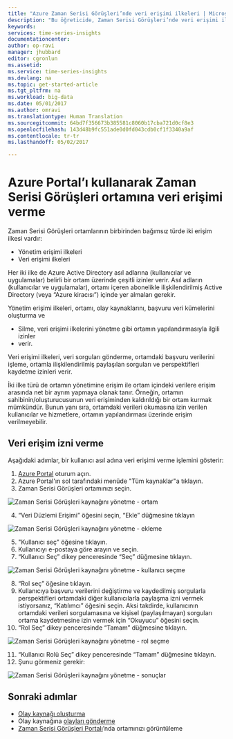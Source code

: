 ```yaml
---
title: "Azure Zaman Serisi Görüşleri’nde veri erişimi ilkeleri | Microsoft Docs"
description: "Bu öğreticide, Zaman Serisi Görüşleri’nde veri erişimi ilkelerini yönetmeyi öğreneceksiniz"
keywords: 
services: time-series-insights
documentationcenter: 
author: op-ravi
manager: jhubbard
editor: cgronlun
ms.assetid: 
ms.service: time-series-insights
ms.devlang: na
ms.topic: get-started-article
ms.tgt_pltfrm: na
ms.workload: big-data
ms.date: 05/01/2017
ms.author: omravi
ms.translationtype: Human Translation
ms.sourcegitcommit: 64bd7f356673b385581c8060b17cba721d0cf8e3
ms.openlocfilehash: 143d48b9fc551ade0d0fd043cdb0cf1f3340a9af
ms.contentlocale: tr-tr
ms.lasthandoff: 05/02/2017

---
```


# <a name="grant-data-access-to-a-time-series-insights-environment-using-azure-portal"></a>Azure Portal’ı kullanarak Zaman Serisi Görüşleri ortamına veri erişimi verme

Zaman Serisi Görüşleri ortamlarının birbirinden bağımsız türde iki erişim ilkesi vardır:

* Yönetim erişimi ilkeleri
* Veri erişimi ilkeleri

Her iki ilke de Azure Active Directory asıl adlarına (kullanıcılar ve uygulamalar) belirli bir ortam üzerinde çeşitli izinler verir. Asıl adların (kullanıcılar ve uygulamalar), ortamı içeren abonelikle ilişkilendirilmiş Active Directory (veya “Azure kiracısı”) içinde yer almaları gerekir.

Yönetim erişimi ilkeleri, ortamı, olay kaynaklarını, başvuru veri kümelerini oluşturma ve
*    Silme, veri erişimi ilkelerini yönetme gibi ortamın yapılandırmasıyla ilgili izinler
*    verir.

Veri erişimi ilkeleri, veri sorguları gönderme, ortamdaki başvuru verilerini işleme, ortamla ilişkilendirilmiş paylaşılan sorguları ve perspektifleri kaydetme izinleri verir.

İki ilke türü de ortamın yönetimine erişim ile ortam içindeki verilere erişim arasında net bir ayrım yapmaya olanak tanır. Örneğin, ortamın sahibinin/oluşturucusunun veri erişiminden kaldırıldığı bir ortam kurmak mümkündür. Bunun yanı sıra, ortamdaki verileri okumasına izin verilen kullanıcılar ve hizmetlere, ortamın yapılandırması üzerinde erişim verilmeyebilir.

## <a name="grant-data-access"></a>Veri erişim izni verme
Aşağıdaki adımlar, bir kullanıcı asıl adına veri erişimi verme işlemini gösterir:

1.    [Azure Portal](https://portal.azure.com) oturum açın.
2.    Azure Portal'ın sol tarafındaki menüde "Tüm kaynaklar"a tıklayın.
3.    Zaman Serisi Görüşleri ortamınızı seçin.

  ![Zaman Serisi Görüşleri kaynağını yönetme - ortam](media/data-access/getstarted-grant-data-access1.png)

4.    “Veri Düzlemi Erişimi” öğesini seçin, “Ekle” düğmesine tıklayın

  ![Zaman Serisi Görüşleri kaynağını yönetme - ekleme](media/data-access/getstarted-grant-data-access2.png)

5.    "Kullanıcı seç" öğesine tıklayın.
6.    Kullanıcıyı e-postaya göre arayın ve seçin.
7.    “Kullanıcı Seç” dikey penceresinde “Seç” düğmesine tıklayın.

  ![Zaman Serisi Görüşleri kaynağını yönetme - kullanıcı seçme](media/data-access/getstarted-grant-data-access3.png)

8.    “Rol seç” öğesine tıklayın.
9.    Kullanıcıya başvuru verilerini değiştirme ve kaydedilmiş sorgularla perspektifleri ortamdaki diğer kullanıcılarla paylaşma izni vermek istiyorsanız, “Katılımcı” öğesini seçin. Aksi takdirde, kullanıcının ortamdaki verileri sorgulamasına ve kişisel (paylaşılmayan) sorguları ortama kaydetmesine izin vermek için “Okuyucu” öğesini seçin.
10.    “Rol Seç” dikey penceresinde “Tamam” düğmesine tıklayın.

  ![Zaman Serisi Görüşleri kaynağını yönetme - rol seçme](media/data-access/getstarted-grant-data-access4.png)

11.    “Kullanıcı Rolü Seç” dikey penceresinde “Tamam” düğmesine tıklayın.
12.    Şunu görmeniz gerekir:

  ![Zaman Serisi Görüşleri kaynağını yönetme - sonuçlar](media/data-access/getstarted-grant-data-access5.png)

## <a name="next-steps"></a>Sonraki adımlar

* [Olay kaynağı oluşturma](time-series-insights-add-event-source.md)
* Olay kaynağına [olayları gönderme](time-series-insights-send-events.md)
* [Zaman Serisi Görüşleri Portalı](https://insights.timeseries.azure.com)’nda ortamınızı görüntüleme

